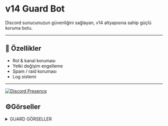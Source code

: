 # v14 Guard Bot

Discord sunucunuzun güvenliğini sağlayan, v14 altyapısına sahip güçlü koruma botu.

---

## 🚀 Özellikler
- Rol & kanal koruması
- Yetki değişim engelleme
- Spam / raid koruması
- Log sistemi

---

[![Discord Presence](https://lanyard.cnrad.dev/api/1185163404609073173)](https://discord.com/users/1185163404609073173)

## ⚙️Görseller
<details>
  <summary>GUARD GÖRSELLER</summary>

| Komut                  | Resim                                                                                                  |
| ---------------------- | ------------------------------------------------------------------------------------------------------ |
| Guard Ayarları | <img alt="image" src= "https://cdn.discordapp.com/attachments/1402811571780063305/1404855097649004604/image.png?ex=689cb4c4&is=689b6344&hm=1795592fa3ed3b06d37e8dbf3f818d87ceaf0b74093ef591110ff1e00a299add&"> |
| Koruma Ayarları | <img alt="image" src="https://cdn.discordapp.com/attachments/1402811571780063305/1404856197290397776/image.png?ex=689cb5ca&is=689b644a&hm=f639c2df052a5d13f0ff236d9b305998b0b11a34d37a4bde984d21b50ebf75a3&"> |
| Whitelist Yönetimi | <img alt="image" src="https://cdn.discordapp.com/attachments/1402811571780063305/1404856341260013671/image.png?ex=689cb5ec&is=689b646c&hm=8f6fd4d05bb09bf64a65a68f5e17977fa6997dfb4990b23fb03fbfa9b4a464ad&"> |
| Log Durum | <img alt="image" src="https://cdn.discordapp.com/attachments/1402811571780063305/1404856558042742874/image.png?ex=689cb620&is=689b64a0&hm=0fc307533e5210fafb0119486bbf2ff450a39dbcb07cc0b32f49ca76f5a100f4&"> |
| İstatistikler - Düşür | <img alt="image" src="https://cdn.discordapp.com/attachments/1402811571780063305/1404856836213051402/image.png?ex=689cb662&is=689b64e2&hm=be252d000aa2dc2b7d75e68a8e77b7d5284dc62f19e6f24f64de4bf1c74f6792&"> |
</details>



